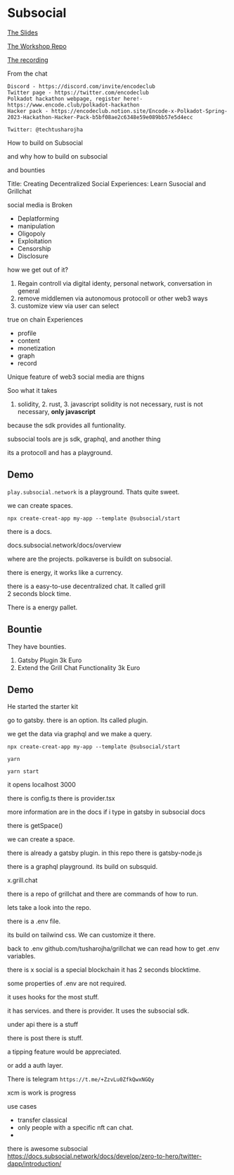 # Subsocial
[The Slides]()

[The Workshop Repo]()

[The recording]()

From the chat
```
Discord - https://discord.com/invite/encodeclub
Twitter page - https://twitter.com/encodeclub
Polkadot hackathon webpage, register here!- https://www.encode.club/polkadot-hackathon
Hacker pack - https://encodeclub.notion.site/Encode-x-Polkadot-Spring-2023-Hackathon-Hacker-Pack-b5bf08ae2c6348e59e089bb57e5d4ecc

Twitter: @techtusharojha
```

How to build on Subsocial

and why how to build on subsocial

and bounties

Title: Creating Decentralized Social Experiences: Learn Susocial and Grillchat

social media is Broken
- Deplatforming
- manipulation
- Oligopoly
- Exploitation
- Censorship
- Disclosure

how we get out of it?  
1. Regain controll via digital identy, personal network, conversation in general
2. remove middlemen via autonomous protocoll or other web3 ways
3. customize view via user can select

true on chain Experiences
- profile
- content 
- monetization
- graph
- record

Unique feature of web3 social media are thigns

Soo what it takes

1. solidity, 2. rust, 3. javascript
solidity is not necessary, rust is not necessary, **only javascript**

because the sdk provides all funtionality.

subsocial tools are js sdk, graphql, and another thing

its a protocoll and has a playground.

## Demo

`play.subsocial.network` is a playground.
Thats quite sweet.

we can create spaces. 

`npx create-creat-app my-app --template @subsocial/start`

there is a docs.

docs.subsocial.network/docs/overview

where are the projects. polkaverse is buildt on subsocial.

there is energy, it works like a currency.

there is a easy-to-use decentralized chat. It called grill  
2 seconds block time.

There is a energy pallet. 

## Bountie  

They have bounties. 
1. Gatsby Plugin 3k Euro
2. Extend the Grill Chat Functionality 3k Euro


## Demo 

He started the starter kit

go to gatsby. there is an option. Its called plugin.

we get the data via graphql and we make a query.


`npx create-creat-app my-app --template @subsocial/start`

`yarn`

`yarn start`

it opens localhost 3000

there is config.ts
there is provider.tsx

more information are in the docs if i type in gatsby in subsocial docs

there is getSpace()

we can create a space.

there is already a gatsby plugin.
in this repo there is gatsby-node.js

there is a graphql playground. its build on subsquid.

x.grill.chat

there is a repo of grillchat and there are commands of how to run.

lets take a look into the repo.

there is a .env file. 

its build on tailwind css. We can customize it there.

back to .env 
github.com/tusharojha/grillchat 
we can read how to get .env variables.

there is x social is a special blockchain it has 2 seconds blocktime.

some properties of .env are not required. 

it uses hooks for the most stuff.

it has services. and there is provider. It uses the subsocial sdk.

under api there is a stuff

there is post there is stuff.

a tipping feature would be appreciated.

or add a auth layer.

There is telegram `https://t.me/+ZzvLu0ZfkQwxNGQy`

xcm is work is progress

use cases

  - transfer classical
  - only people with a specific nft can chat.
  - 

  there is awesome subsocial
https://docs.subsocial.network/docs/develop/zero-to-hero/twitter-dapp/introduction/

